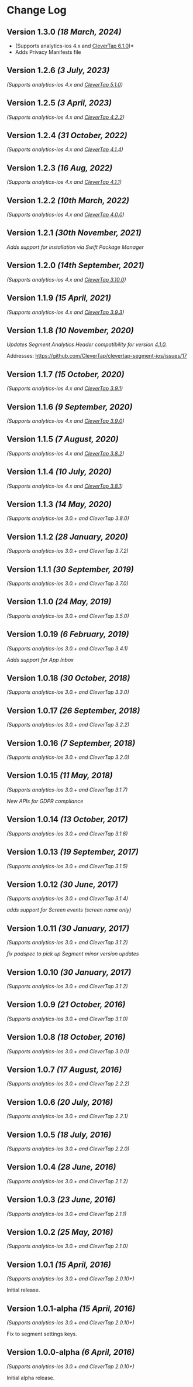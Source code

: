 Change Log
==========

Version 1.3.0 *(18 March, 2024)*
-------------------------------------------
* (Supports analytics-ios 4.x and [CleverTap 6.1.0](https://github.com/CleverTap/clevertap-ios-sdk/releases/tag/6.1.0))*
* Adds Privacy Manifests file

Version 1.2.6 *(3 July, 2023)*
-------------------------------------------
*(Supports analytics-ios 4.x and [CleverTap 5.1.0](https://github.com/CleverTap/clevertap-ios-sdk/releases/tag/5.1.0))*

Version 1.2.5 *(3 April, 2023)*
-------------------------------------------
*(Supports analytics-ios 4.x and [CleverTap 4.2.2](https://github.com/CleverTap/clevertap-ios-sdk/releases/tag/4.2.2))*

Version 1.2.4 *(31 October, 2022)*
-------------------------------------------
*(Supports analytics-ios 4.x and [CleverTap 4.1.4](https://github.com/CleverTap/clevertap-ios-sdk/releases/tag/4.1.4))*

Version 1.2.3 *(16 Aug, 2022)*
-------------------------------------------
*(Supports analytics-ios 4.x and [CleverTap 4.1.1](https://github.com/CleverTap/clevertap-ios-sdk/releases/tag/4.1.1))*

Version 1.2.2 *(10th March, 2022)*
-------------------------------------------
*(Supports analytics-ios 4.x and [CleverTap 4.0.0](https://github.com/CleverTap/clevertap-ios-sdk/releases/tag/4.0.0))*

Version 1.2.1 *(30th November, 2021)*
-------------------------------------------
*Adds support for installation via Swift Package Manager*

Version 1.2.0 *(14th September, 2021)*
-------------------------------------------
*(Supports analytics-ios 4.x and [CleverTap 3.10.0](https://github.com/CleverTap/clevertap-ios-sdk/releases/tag/3.10.0))*

Version 1.1.9 *(15 April, 2021)*
-------------------------------------------
*(Supports analytics-ios 4.x and [CleverTap 3.9.3](https://github.com/CleverTap/clevertap-ios-sdk/releases/tag/3.9.3))*

Version 1.1.8 *(10 November, 2020)*
-------------------------------------------
*Updates Segment Analytics Header compatibility for version [4.1.0](https://github.com/segmentio/analytics-ios/releases/tag/4.1.0).*

Addresses: https://github.com/CleverTap/clevertap-segment-ios/issues/17

Version 1.1.7 *(15 October, 2020)*
-------------------------------------------
*(Supports analytics-ios 4.x and [CleverTap 3.9.1](https://github.com/CleverTap/clevertap-ios-sdk/releases/tag/3.9.1))*

Version 1.1.6 *(9 September, 2020)*
-------------------------------------------
*(Supports analytics-ios 4.x and [CleverTap 3.9.0](https://github.com/CleverTap/clevertap-ios-sdk/releases/tag/3.9.0))*

Version 1.1.5 *(7 August, 2020)*
-------------------------------------------
*(Supports analytics-ios 4.x and [CleverTap 3.8.2](https://github.com/CleverTap/clevertap-ios-sdk/releases/tag/3.8.2))*

Version 1.1.4 *(10 July, 2020)*
-------------------------------------------
*(Supports analytics-ios 4.x and [CleverTap 3.8.1](https://github.com/CleverTap/clevertap-ios-sdk/releases/tag/3.8.1))*

Version 1.1.3 *(14 May, 2020)*
-------------------------------------------
*(Supports analytics-ios 3.0.+ and CleverTap 3.8.0)*


Version 1.1.2 *(28 January, 2020)*
-------------------------------------------
*(Supports analytics-ios 3.0.+ and CleverTap 3.7.2)*

Version 1.1.1 *(30 September, 2019)*
-------------------------------------------
*(Supports analytics-ios 3.0.+ and CleverTap 3.7.0)*

Version 1.1.0 *(24 May, 2019)*
-------------------------------------------
*(Supports analytics-ios 3.0.+ and CleverTap 3.5.0)*

Version 1.0.19 *(6 February, 2019)*
-------------------------------------------
*(Supports analytics-ios 3.0.+ and CleverTap 3.4.1)*

*Adds support for App Inbox*

Version 1.0.18 *(30 October, 2018)*
-------------------------------------------
*(Supports analytics-ios 3.0.+ and CleverTap 3.3.0)*

Version 1.0.17 *(26 September, 2018)*
-------------------------------------------
*(Supports analytics-ios 3.0.+ and CleverTap 3.2.2)*

Version 1.0.16 *(7 September, 2018)*
-------------------------------------------
*(Supports analytics-ios 3.0.+ and CleverTap 3.2.0)*

Version 1.0.15 *(11 May, 2018)*
-------------------------------------------
*(Supports analytics-ios 3.0.+ and CleverTap 3.1.7)*

*New APIs for GDPR compliance*

Version 1.0.14 *(13 October, 2017)*
-------------------------------------------
*(Supports analytics-ios 3.0.+ and CleverTap 3.1.6)*

Version 1.0.13 *(19 September, 2017)*
-------------------------------------------
*(Supports analytics-ios 3.0.+ and CleverTap 3.1.5)*

Version 1.0.12 *(30 June, 2017)*
-------------------------------------------
*(Supports analytics-ios 3.0.+ and CleverTap 3.1.4)*

*adds support for Screen events (screen name only)*

Version 1.0.11 *(30 January, 2017)*
-------------------------------------------
*(Supports analytics-ios 3.0.+ and CleverTap 3.1.2)*

*fix podspec to pick up Segment minor version updates*

Version 1.0.10 *(30 January, 2017)*
-------------------------------------------
*(Supports analytics-ios 3.0.+ and CleverTap 3.1.2)*

Version 1.0.9 *(21 October, 2016)*
-------------------------------------------
*(Supports analytics-ios 3.0.+ and CleverTap 3.1.0)*

Version 1.0.8 *(18 October, 2016)*
-------------------------------------------
*(Supports analytics-ios 3.0.+ and CleverTap 3.0.0)*

Version 1.0.7 *(17 August, 2016)*
-------------------------------------------
*(Supports analytics-ios 3.0.+ and CleverTap 2.2.2)*

Version 1.0.6 *(20 July, 2016)*
-------------------------------------------
*(Supports analytics-ios 3.0.+ and CleverTap 2.2.1)*

Version 1.0.5 *(18 July, 2016)*
-------------------------------------------
*(Supports analytics-ios 3.0.+ and CleverTap 2.2.0)*

Version 1.0.4 *(28 June, 2016)*
-------------------------------------------
*(Supports analytics-ios 3.0.+ and CleverTap 2.1.2)*

Version 1.0.3 *(23 June, 2016)*
-------------------------------------------
*(Supports analytics-ios 3.0.+ and CleverTap 2.1.1)*

Version 1.0.2 *(25 May, 2016)*
-------------------------------------------
*(Supports analytics-ios 3.0.+ and CleverTap 2.1.0)*

Version 1.0.1 *(15 April, 2016)*
-------------------------------------------
*(Supports analytics-ios 3.0.+ and CleverTap 2.0.10+)*

Initial release.

Version 1.0.1-alpha *(15 April, 2016)*
-------------------------------------------
*(Supports analytics-ios 3.0.+ and CleverTap 2.0.10+)*

Fix to segment settings keys.

Version 1.0.0-alpha *(6 April, 2016)*
-------------------------------------------
*(Supports analytics-ios 3.0.+ and CleverTap 2.0.10+)*

Initial alpha release.
